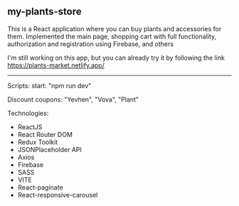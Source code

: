 ## my-plants-store

This is a React application where you can buy plants and accessories for them. Implemented the main page, shopping cart with full functionality, authorization and registration using Firebase, and others

I'm still working on this app,
but you can already try it by following the link https://plants-market.netlify.app/

---

Scripts:
start: "npm run dev"

Discount coupons: "Yevhen", "Vova", "Plant"

Technologies:
- ReactJS
- React Router DOM
- Redux Toolkit
- JSONPlaceholder API
- Axios
- Firebase
- SASS
- VITE
- React-paginate
- React-responsive-carousel
